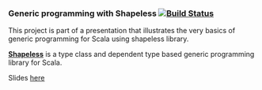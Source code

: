 ### Generic programming with Shapeless [![Build Status](https://travis-ci.org/statictypeddog/intro-shapeless.svg?branch=master)](https://travis-ci.org/statictypeddog/intro-shapeless) 
 
This project is part of a presentation that illustrates the very basics of generic programming for Scala using shapeless library.
 
[**Shapeless**](https://github.com/milessabin/shapeless) is a type class and dependent type based generic programming library for Scala.
 
Slides [here](https://speakerdeck.com/statictypeddog)
